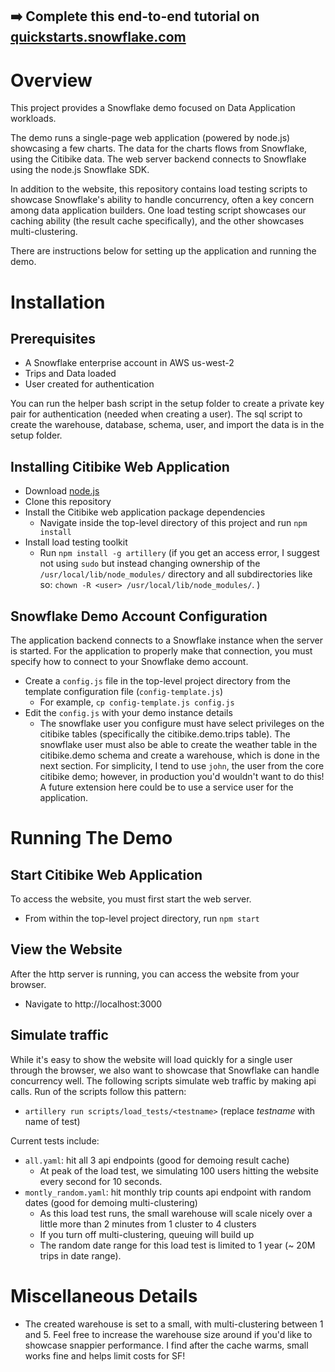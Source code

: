 ## ➡️ Complete this end-to-end tutorial on [quickstarts.snowflake.com](https://quickstarts.snowflake.com/guide/data_app/)

# Overview

This project provides a Snowflake demo focused on Data Application workloads.

The demo runs a single-page web application (powered by node.js) showcasing a few charts.  The data for the charts flows from Snowflake, using the Citibike data.  The web server backend connects to Snowflake using the node.js Snowflake SDK.

In addition to the website, this repository contains load testing scripts to showcase Snowflake's ability to handle concurrency, often a key concern among data application builders.  One load testing script showcases our caching ability (the result cache specifically), and the other showcases multi-clustering.

There are instructions below for setting up the application and running the demo.

# Installation

## Prerequisites

- A Snowflake enterprise account in AWS us-west-2 
- Trips and Data loaded 
- User created for authentication

You can run the helper bash script in the setup folder to create a private key pair for authentication (needed when creating a user).
The sql script to create the warehouse, database, schema, user, and import the data is in the setup folder.

## Installing Citibike Web Application
- Download [node.js](https://nodejs.org/en/download/)
- Clone this repository
- Install the Citibike web application package dependencies
  - Navigate inside the top-level directory of this project and run `npm install`
- Install load testing toolkit
  - Run `npm install -g artillery` (if you get an access error, I suggest not using `sudo` but instead changing ownership of the `/usr/local/lib/node_modules/` directory and all subdirectories like so: `chown -R <user> /usr/local/lib/node_modules/`. )

## Snowflake Demo Account Configuration

The application backend connects to a Snowflake instance when the server is started. For the application to properly make that connection, you must specify how to connect to your Snowflake demo account.
- Create a `config.js` file in the top-level project directory from the template configuration file (`config-template.js`)
  - For example, `cp config-template.js config.js`
- Edit the `config.js` with your demo instance details
  - The snowflake user you configure must have select privileges on the citibike tables (specifically the citibike.demo.trips table).  The snowflake user must also be able to create the weather table in the citibike.demo schema and create a warehouse, which is done in the next section.  For simplicity, I tend to use `john`, the user from the core citibike demo; however, in production you'd wouldn't want to do this!  A future extension here could be to use a service user for the application.

# Running The Demo

## Start Citibike Web Application

To access the website, you must first start the web server.
- From within the top-level project directory, run `npm start`

## View the Website

After the http server is running, you can access the website from your browser.
- Navigate to http://localhost:3000

## Simulate traffic

While it's easy to show the website will load quickly for a single user through the browser, we also want to showcase that Snowflake can handle concurrency well.  The following scripts simulate web traffic by making api calls. Run of the scripts follow this pattern:   
- `artillery run scripts/load_tests/<testname>` (replace _testname_ with name of test)

Current tests include:
- `all.yaml`: hit all 3 api endpoints (good for demoing result cache)
  - At peak of the load test, we simulating 100 users hitting the website every second for 10 seconds.
- `montly_random.yaml`: hit monthly trip counts api endpoint with random dates (good for demoing multi-clustering)
  - As this load test runs, the small warehouse will scale nicely over a little more than 2 minutes from 1 cluster to 4 clusters
  - If you turn off multi-clustering, queuing will build up
  - The random date range for this load test is limited to 1 year (~ 20M trips in date range).

# Miscellaneous Details

- The created warehouse is set to a small, with multi-clustering between 1 and 5.  Feel free to increase the warehouse size around if you'd like to showcase snappier performance.  I find after the cache warms, small works fine and helps limit costs for SF! 

